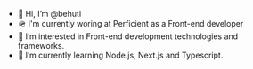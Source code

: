 - 👋  Hi, I’m @behuti
- 🪖  I'm currently woring at Perficient as a Front-end developer
- 👀  I’m interested in Front-end development technologies and frameworks.
- 🌱  I’m currently learning Node.js, Next.js and Typescript.

<!---
behuti/behuti is a ✨ special ✨ repository because its `README.md` (this file) appears on your GitHub profile.
You can click the Preview link to take a look at your changes.
--->
